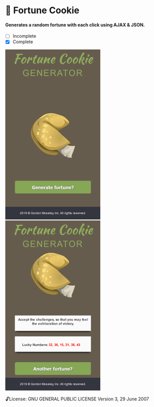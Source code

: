 
#  :cookie: Fortune Cookie 
#### Generates a random fortune with each click using AJAX & JSON.

- [ ] Incomplete
- [x] Complete

<img src="https://github.com/moseleygj/WebPages/blob/master/FortuneCookie/Screenshot1.png" alt="screenshot2" width="300px"/>
<img src="https://github.com/moseleygj/WebPages/blob/master/FortuneCookie/Screenshot2.png" alt="screenshot1" width="300px"/>


 :unlock:License:
GNU GENERAL PUBLIC LICENSE Version 3, 29 June 2007


